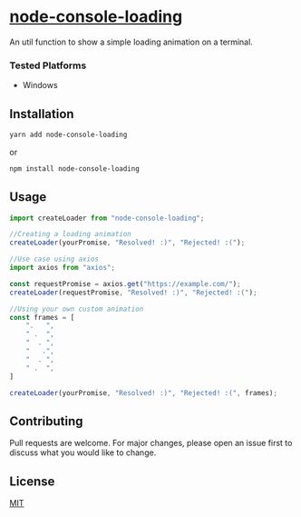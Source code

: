 # [node-console-loading](https://www.npmjs.com/package/node-console-loading)

An util function to show a simple loading animation on a terminal.

### Tested Platforms

- Windows

## Installation

```bash
yarn add node-console-loading
```

or

```bash
npm install node-console-loading
```

## Usage

```typescript
import createLoader from "node-console-loading";

//Creating a loading animation
createLoader(yourPromise, "Resolved! :)", "Rejected! :(");

//Use case using axios
import axios from "axios";

const requestPromise = axios.get("https://example.com/");
createLoader(requestPromise, "Resolved! :)", "Rejected! :(");

//Using your own custom animation
const frames = [
    ".   ",
    " .  ",
    "  . ",
    "   .",
    "  . ",
    " .  ",
]

createLoader(yourPromise, "Resolved! :)", "Rejected! :(", frames);
```

## Contributing

Pull requests are welcome. For major changes, please open an issue first to discuss what you would like to change.

## License

[MIT](https://choosealicense.com/licenses/mit/)